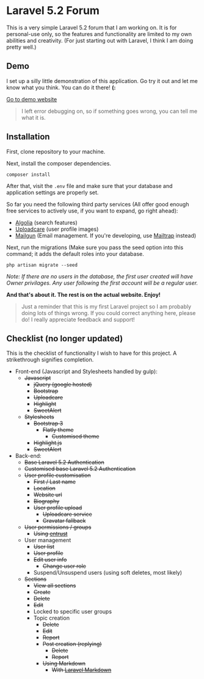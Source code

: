 # Laravel 5.2 Forum

This is a very simple Laravel 5.2 forum that I am working on. It is for personal-use only, so the features and functionality are limited to my own abilities and creativity. (For just starting out with Laravel, I think I am doing pretty well.)

## Demo

I set up a silly little demonstration of this application. Go try it out and let me know what you think. You can do it there! **(:**

[Go to demo website](http://flynk.ml/)

> I left error debugging on, so if something goes wrong, you can tell me what it is.

## Installation

First, clone repository to your machine.

Next, install the composer dependencies.
```
composer install
```

After that, visit the `.env` file and make sure that your database and application settings are properly set.

So far you need the following third party services (All offer good enough free services to actively use, if you want to expand, go right ahead):

- [Algolia](https://www.algolia.com/) (search features)
- [Uploadcare](https://uploadcare.com/) (user profile images)
- [Mailgun](https://www.mailgun.com/) (Email management. If you're developing, use [Mailtrap](https://mailtrap.io/) instead)

Next, run the migrations (Make sure you pass the seed option into this command; it adds the default roles into your database.
```
php artisan migrate --seed
```

*Note: If there are no users in the database, the first user created will have Owner privilages. Any user following the first account will be a regular user.*

**And that's about it. The rest is on the actual website. Enjoy!**

> Just a reminder that this is my first Laravel project so I am probably doing lots of things wrong. If you could correct anything here, please do! I really appreciate feedback and support!

## Checklist (no longer updated)

This is the checklist of functionality I wish to have for this project. A strikethrough signifies completion.
- Front-end (Javascript and Stylesheets handled by gulp):
  - ~~Javascript~~
    - ~~jQuery (google hosted)~~
    - ~~Bootstrap~~
    - ~~Uploadcare~~
    - ~~Highlight~~
    - ~~SweetAlert~~
  - ~~Stylesheets~~
    - ~~Bootstrap 3~~
      - ~~Flatly theme~~
        - ~~Customised theme~~
    - ~~Highlight.js~~
    - ~~SweetAlert~~
- Back-end:
  - ~~Base Laravel 5.2 Authentication~~
  - ~~Customised base Laravel 5.2 Authentication~~
  - ~~User profile customisation~~
    - ~~First / Last name~~
    - ~~Location~~
    - ~~Website url~~
    - ~~Biography~~
    - ~~User profile upload~~
      - ~~Uploadcare service~~
      - ~~Gravatar fallback~~
  - ~~User permissions / groups~~
    - ~~Using [entrust](https://github.com/Zizaco/entrust)~~
  - User management
    - ~~User list~~
    - ~~User profile~~
    - ~~Edit user info~~
      - ~~Change user role~~
    - Suspend/Unsuspend users (using soft deletes, most likely)
  - ~~Sections~~
    - ~~View all sections~~
    - ~~Create~~
    - ~~Delete~~
    - ~~Edit~~
    - Locked to specific user groups
    - Topic creation
      - ~~Delete~~
      - ~~Edit~~
      - ~~Report~~
      - ~~Post creation (replying)~~
        - ~~Delete~~
        - ~~Report~~
      - ~~Using Markdown~~
        - ~~With [Laravel Markdown](https://github.com/GrahamCampbell/Laravel-Markdown)~~
